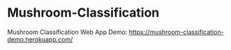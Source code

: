 # Mushroom-Classification
Mushroom Classification Web App
Demo: https://mushroom-classification-demo.herokuapp.com/
